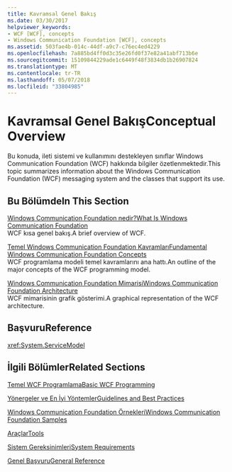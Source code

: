 ```yaml
---
title: Kavramsal Genel Bakış
ms.date: 03/30/2017
helpviewer_keywords:
- WCF [WCF], concepts
- Windows Communication Foundation [WCF], concepts
ms.assetid: 503fae4b-014c-44df-a9c7-c76ec4ed4229
ms.openlocfilehash: 7a885bd4ff0d3c35e26fd0f37e82a41abf713b6e
ms.sourcegitcommit: 15109844229ade1c6449f48f3834db1b26907824
ms.translationtype: MT
ms.contentlocale: tr-TR
ms.lasthandoff: 05/07/2018
ms.locfileid: "33804985"
---
```

# <a name="conceptual-overview"></a><span data-ttu-id="7d79f-102">Kavramsal Genel Bakış</span><span class="sxs-lookup"><span data-stu-id="7d79f-102">Conceptual Overview</span></span>
<span data-ttu-id="7d79f-103">Bu konuda, ileti sistemi ve kullanımını destekleyen sınıflar Windows Communication Foundation (WCF) hakkında bilgiler özetlenmektedir.</span><span class="sxs-lookup"><span data-stu-id="7d79f-103">This topic summarizes information about the Windows Communication Foundation (WCF) messaging system and the classes that support its use.</span></span>  
  
## <a name="in-this-section"></a><span data-ttu-id="7d79f-104">Bu Bölümde</span><span class="sxs-lookup"><span data-stu-id="7d79f-104">In This Section</span></span>  
 [<span data-ttu-id="7d79f-105">Windows Communication Foundation nedir?</span><span class="sxs-lookup"><span data-stu-id="7d79f-105">What Is Windows Communication Foundation</span></span>](../../../docs/framework/wcf/whats-wcf.md)  
 <span data-ttu-id="7d79f-106">WCF kısa genel bakış.</span><span class="sxs-lookup"><span data-stu-id="7d79f-106">A brief overview of WCF.</span></span>  
  
 [<span data-ttu-id="7d79f-107">Temel Windows Communication Foundation Kavramları</span><span class="sxs-lookup"><span data-stu-id="7d79f-107">Fundamental Windows Communication Foundation Concepts</span></span>](../../../docs/framework/wcf/fundamental-concepts.md)  
 <span data-ttu-id="7d79f-108">WCF programlama modeli temel kavramlarını ana hattı.</span><span class="sxs-lookup"><span data-stu-id="7d79f-108">An outline of the major concepts of the WCF programming model.</span></span>  
  
 [<span data-ttu-id="7d79f-109">Windows Communication Foundation Mimarisi</span><span class="sxs-lookup"><span data-stu-id="7d79f-109">Windows Communication Foundation Architecture</span></span>](../../../docs/framework/wcf/architecture.md)  
 <span data-ttu-id="7d79f-110">WCF mimarisinin grafik gösterimi.</span><span class="sxs-lookup"><span data-stu-id="7d79f-110">A graphical representation of the WCF architecture.</span></span>  
  
## <a name="reference"></a><span data-ttu-id="7d79f-111">Başvuru</span><span class="sxs-lookup"><span data-stu-id="7d79f-111">Reference</span></span>  
 <xref:System.ServiceModel>  
  
## <a name="related-sections"></a><span data-ttu-id="7d79f-112">İlgili Bölümler</span><span class="sxs-lookup"><span data-stu-id="7d79f-112">Related Sections</span></span>  
 [<span data-ttu-id="7d79f-113">Temel WCF Programlama</span><span class="sxs-lookup"><span data-stu-id="7d79f-113">Basic WCF Programming</span></span>](../../../docs/framework/wcf/basic-wcf-programming.md)  
  
 [<span data-ttu-id="7d79f-114">Yönergeler ve En İyi Yöntemler</span><span class="sxs-lookup"><span data-stu-id="7d79f-114">Guidelines and Best Practices</span></span>](../../../docs/framework/wcf/guidelines-and-best-practices.md)  
  
 [<span data-ttu-id="7d79f-115">Windows Communication Foundation Örnekleri</span><span class="sxs-lookup"><span data-stu-id="7d79f-115">Windows Communication Foundation Samples</span></span>](../../../docs/framework/wcf/samples/index.md)  
  
 [<span data-ttu-id="7d79f-116">Araçlar</span><span class="sxs-lookup"><span data-stu-id="7d79f-116">Tools</span></span>](../../../docs/framework/wcf/diagnostics/exceptions-reference/tools.md)  
  
 [<span data-ttu-id="7d79f-117">Sistem Gereksinimleri</span><span class="sxs-lookup"><span data-stu-id="7d79f-117">System Requirements</span></span>](../../../docs/framework/wcf/wcf-system-requirements.md)  
  
 [<span data-ttu-id="7d79f-118">Genel Başvuru</span><span class="sxs-lookup"><span data-stu-id="7d79f-118">General Reference</span></span>](../../../docs/framework/wcf/general-reference.md)
